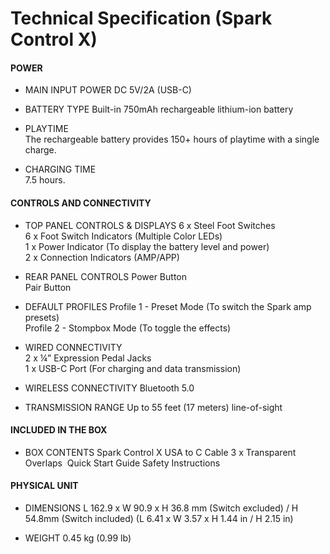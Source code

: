 # Technical Specification (Spark Control X)
#### POWER 

- MAIN INPUT POWER
	DC 5V/2A (USB-C)

- BATTERY TYPE
	Built-in 750mAh rechargeable lithium-ion battery

- PLAYTIME  
	The rechargeable battery provides 150+ hours of playtime with a single charge.

- CHARGING TIME  
	7.5 hours.

#### **CONTROLS AND CONNECTIVITY**

- TOP PANEL CONTROLS & DISPLAYS
	6 x Steel Foot Switches  
	6 x Foot Switch Indicators (Multiple Color LEDs)  
	1 x Power Indicator (To display the battery level and power)  
	2 x Connection Indicators (AMP/APP)

- REAR PANEL CONTROLS
	Power Button  
	Pair Button

- DEFAULT PROFILES
	Profile 1 - Preset Mode (To switch the Spark amp presets)  
	Profile 2 - Stompbox Mode (To toggle the effects)

- WIRED CONNECTIVITY  
	2 x ¼” Expression Pedal Jacks  
	1 x USB-C Port (For charging and data transmission)

- WIRELESS CONNECTIVITY
	Bluetooth 5.0

- TRANSMISSION RANGE
	Up to 55 feet (17 meters) line-of-sight

#### **INCLUDED IN THE BOX**

- BOX CONTENTS
	Spark Control X
	USA to C Cable
	3 x Transparent Overlaps 
	Quick Start Guide
	Safety Instructions 

#### **PHYSICAL UNIT**

- DIMENSIONS
	L 162.9 x W 90.9 x H 36.8 mm (Switch excluded) / H 54.8mm (Switch included)
	(L 6.41 x W 3.57 x H 1.44 in / H 2.15 in)

- WEIGHT
	0.45 kg (0.99 lb)